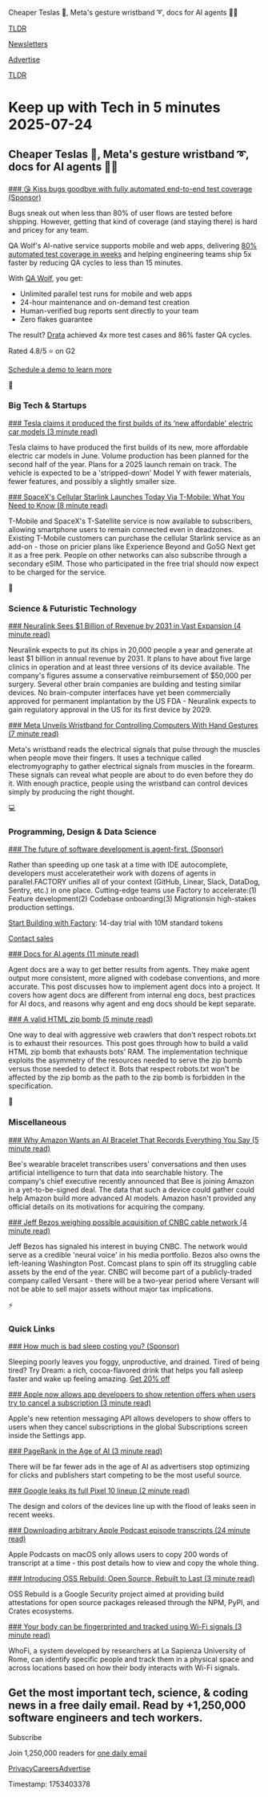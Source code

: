 Cheaper Teslas 🚗, Meta's gesture wristband ➰, docs for AI agents 👨‍💻

[TLDR](/)

[Newsletters](/newsletters)

[Advertise](https://advertise.tldr.tech/)

[TLDR](/)

# Keep up with Tech in 5 minutes 2025-07-24

## Cheaper Teslas 🚗, Meta's gesture wristband ➰, docs for AI agents 👨‍💻

### 

[### 😘 Kiss bugs goodbye with fully automated end-to-end test coverage (Sponsor)](https://www.qawolf.com?utm_source=tldr&amp;utm_medium=newsletter&amp;utm_campaign=ACQ_All_Demo_Conversions__NewsletterAudience_-_Newsletter_KissBugsGoodbye_20250724-None_Experiment-FALSE&amp;utm_term=headline-KissBugsGoodbyeWithFullyAutomatedEndToEndTestCoverage&amp;utm_content=KissBugsGoodbye_ScheduleADemoToLearnMore_None_Headline%3AKissBugsGoodbyeWithFullyAutomatedEndToEndTestCoverage____Newsletter-PrimaryPlacement_20250724_v2_)

Bugs sneak out when less than 80% of user flows are tested before shipping. However, getting that kind of coverage (and staying there) is hard and pricey for any team.

QA Wolf's AI-native service supports mobile and web apps, delivering [80% automated test coverage in weeks](https://www.qawolf.com/how-it-works?utm_source=tldr&utm_medium=newsletter&utm_campaign=ACQ_All_Demo_Conversions__NewsletterAudience_-_Newsletter_KissBugsGoodbye_20250724-None_Experiment-FALSE&utm_term=body-80PercentTestCoverageInWeeks&utm_content=KissBugsGoodbye_ScheduleADemoToLearnMore_None_Headline%3AKissBugsGoodbyeWithFullyAutomatedEndToEndTestCoverage____Newsletter-PrimaryPlacement_20250724_v2_) and helping engineering teams ship 5x faster by reducing QA cycles to less than 15 minutes.

With [QA Wolf,](https://www.qawolf.com?utm_source=tldr&utm_medium=newsletter&utm_campaign=ACQ_All_Demo_Conversions__NewsletterAudience_-_Newsletter_KissBugsGoodbye_20250724-None_Experiment-FALSE&utm_term=body-QAWolf&utm_content=KissBugsGoodbye_ScheduleADemoToLearnMore_None_Headline%3AKissBugsGoodbyeWithFullyAutomatedEndToEndTestCoverage____Newsletter-PrimaryPlacement_20250724_v2_) you get:

* Unlimited parallel test runs for mobile and web apps
* 24-hour maintenance and on-demand test creation
* Human-verified bug reports sent directly to your team
* Zero flakes guarantee

The result? [Drata](https://www.qawolf.com/case-studies/drata?utm_source=tldr&utm_medium=newsletter&utm_campaign=ACQ_All_Demo_Conversions__NewsletterAudience_-_Newsletter_KissBugsGoodbye_20250724-None_Experiment-FALSE&utm_term=body-Drata&utm_content=KissBugsGoodbye_ScheduleADemoToLearnMore_None_Headline%3AKissBugsGoodbyeWithFullyAutomatedEndToEndTestCoverage____Newsletter-PrimaryPlacement_20250724_v2_) achieved 4x more test cases and 86% faster QA cycles.

Rated 4.8/5 ⭐ on G2

[Schedule a demo to learn more](https://www.qawolf.com?utm_source=tldr&utm_medium=newsletter&utm_campaign=ACQ_All_Demo_Conversions__NewsletterAudience_-_Newsletter_KissBugsGoodbye_20250724-None_Experiment-FALSE&utm_term=cta-ScheduleADemoToLearnMore&utm_content=KissBugsGoodbye_ScheduleADemoToLearnMore_None_Headline%3AKissBugsGoodbyeWithFullyAutomatedEndToEndTestCoverage____Newsletter-PrimaryPlacement_20250724_v2_)

📱

### Big Tech & Startups

[### Tesla claims it produced the first builds of its ‘new affordable' electric car models (3 minute read)](https://electrek.co/2025/07/23/tesla-claims-produced-first-builds-new-affordable-electric-car-models/?utm_source=tldrnewsletter)

Tesla claims to have produced the first builds of its new, more affordable electric car models in June. Volume production has been planned for the second half of the year. Plans for a 2025 launch remain on track. The vehicle is expected to be a 'stripped-down' Model Y with fewer materials, fewer features, and possibly a slightly smaller size.

[### SpaceX's Cellular Starlink Launches Today Via T-Mobile: What You Need to Know (8 minute read)](https://www.pcmag.com/news/tmobile-cellular-starlink-tsatellite-launch-everything-you-need-to-know?utm_source=tldrnewsletter)

T-Mobile and SpaceX's T-Satellite service is now available to subscribers, allowing smartphone users to remain connected even in deadzones. Existing T-Mobile customers can purchase the cellular Starlink service as an add-on - those on pricier plans like Experience Beyond and Go5G Next get it as a free perk. People on other networks can also subscribe through a secondary eSIM. Those who participated in the free trial should now expect to be charged for the service.

🚀

### Science & Futuristic Technology

[### Neuralink Sees $1 Billion of Revenue by 2031 in Vast Expansion (4 minute read)](https://www.bloomberg.com/news/articles/2025-07-23/neuralink-sees-1-billion-of-revenue-by-2031-in-vast-expansion?accessToken=eyJhbGciOiJIUzI1NiIsInR5cCI6IkpXVCJ9.eyJzb3VyY2UiOiJTdWJzY3JpYmVyR2lmdGVkQXJ0aWNsZSIsImlhdCI6MTc1MzMzMzQ0NSwiZXhwIjoxNzUzOTM4MjQ1LCJhcnRpY2xlSWQiOiJTWlJMMElHUEZIWEIwMCIsImJjb25uZWN0SWQiOiI2NTc1NjkyN0UwMkM0N0MwQkQ0MDNEQTJGMEUyNzIyMyJ9.iogrKwksvC2F6AeK9dxlOO2wcnNBuFA70-iuwl2geNk&utm_source=tldrnewsletter)

Neuralink expects to put its chips in 20,000 people a year and generate at least $1 billion in annual revenue by 2031. It plans to have about five large clinics in operation and at least three versions of its device available. The company's figures assume a conservative reimbursement of $50,000 per surgery. Several other brain companies are building and testing similar devices. No brain-computer interfaces have yet been commercially approved for permanent implantation by the US FDA - Neuralink expects to gain regulatory approval in the US for its first device by 2029.

[### Meta Unveils Wristband for Controlling Computers With Hand Gestures (7 minute read)](https://www.nytimes.com/2025/07/23/science/meta-computer-wristband-reardon.html?unlocked_article_code=1.Y08.oqHy.AJVm2pu7D5lT&smid=url-share&utm_source=tldrnewsletter)

Meta's wristband reads the electrical signals that pulse through the muscles when people move their fingers. It uses a technique called electromyography to gather electrical signals from muscles in the forearm. These signals can reveal what people are about to do even before they do it. With enough practice, people using the wristband can control devices simply by producing the right thought.

💻

### Programming, Design & Data Science

[### The future of software development is agent-first. (Sponsor)](https://app.factory.ai/?promo=GcOlAixXwI3gWYmtEeqM&amp;utm_source=tldrnewsletter)

Rather than speeding up one task at a time with IDE autocomplete, developers must acceleratetheir work with dozens of agents in parallel.FACTORY unifies all of your context (GitHub, Linear, Slack, DataDog, Sentry, etc.) in one place. Cutting-edge teams use Factory to accelerate:(1) Feature development(2) Codebase onboarding(3) Migrationsin high-stakes production settings.

[Start Building with Factory](https://app.factory.ai/?promo=GcOlAixXwI3gWYmtEeqM): 14-day trial with 10M standard tokens

[Contact sales](https://www.factory.ai/contact)

[### Docs for AI agents (11 minute read)](https://technicalwriting.dev/ai/agents/?utm_source=tldrnewsletter)

Agent docs are a way to get better results from agents. They make agent output more consistent, more aligned with codebase conventions, and more accurate. This post discusses how to implement agent docs into a project. It covers how agent docs are different from internal eng docs, best practices for AI docs, and reasons why agent and eng docs should be kept separate.

[### A valid HTML zip bomb (5 minute read)](https://ache.one/notes/html_zip_bomb?utm_source=tldrnewsletter)

One way to deal with aggressive web crawlers that don't respect robots.txt is to exhaust their resources. This post goes through how to build a valid HTML zip bomb that exhausts bots' RAM. The implementation technique exploits the asymmetry of the resources needed to serve the zip bomb versus those needed to detect it. Bots that respect robots.txt won't be affected by the zip bomb as the path to the zip bomb is forbidden in the specification.

🎁

### Miscellaneous

[### Why Amazon Wants an AI Bracelet That Records Everything You Say (5 minute read)](https://www.wsj.com/tech/personal-tech/amazon-bee-ai-wearable-cea07934?mod=tech_trendingnow_article_pos1&utm_source=tldrnewsletter)

Bee's wearable bracelet transcribes users' conversations and then uses artificial intelligence to turn that data into searchable history. The company's chief executive recently announced that Bee is joining Amazon in a yet-to-be-signed deal. The data that such a device could gather could help Amazon build more advanced AI models. Amazon hasn't provided any official details on its motivations for acquiring the company.

[### Jeff Bezos weighing possible acquisition of CNBC cable network (4 minute read)](https://nypost.com/2025/07/23/media/jeff-bezos-has-been-weighing-a-possible-acquisition-of-cnbc-sources/?utm_source=tldrnewsletter)

Jeff Bezos has signaled his interest in buying CNBC. The network would serve as a credible 'neural voice' in his media portfolio. Bezos also owns the left-leaning Washington Post. Comcast plans to spin off its struggling cable assets by the end of the year. CNBC will become part of a publicly-traded company called Versant - there will be a two-year period where Versant will not be able to sell major assets without major tax implications.

⚡

### Quick Links

[### How much is bad sleep costing you? (Sponsor)](http://shopbeam.com/TLDR40?utm_source=tldrnewsletter)

Sleeping poorly leaves you foggy, unproductive, and drained. Tired of being tired? Try Dream: a rich, cocoa-flavored drink that helps you fall asleep faster and wake up feeling amazing. [Get 20% off](http://shopbeam.com/TLDR40)

[### Apple now allows app developers to show retention offers when users try to cancel a subscription (3 minute read)](https://9to5mac.com/2025/07/23/apple-retention-offers-in-app-purchase/?utm_source=tldrnewsletter)

Apple's new retention messaging API allows developers to show offers to users when they cancel subscriptions in the global Subscriptions screen inside the Settings app.

[### PageRank in the Age of AI (3 minute read)](https://tomtunguz.com/ai-ads-come-to-websites/?utm_source=tldrnewsletter)

There will be far fewer ads in the age of AI as advertisers stop optimizing for clicks and publishers start competing to be the most useful source.

[### Google leaks its full Pixel 10 lineup (2 minute read)](https://www.theverge.com/news/712693/google-leaks-entire-pixel-10-lineup-play-store?utm_source=tldrnewsletter)

The design and colors of the devices line up with the flood of leaks seen in recent weeks.

[### Downloading arbitrary Apple Podcast episode transcripts (24 minute read)](https://blog.alexbeals.com/posts/downloading-arbitrary-apple-podcast-episode-transcripts?utm_source=tldrnewsletter)

Apple Podcasts on macOS only allows users to copy 200 words of transcript at a time - this post details how to view and copy the whole thing.

[### Introducing OSS Rebuild: Open Source, Rebuilt to Last (3 minute read)](https://simonwillison.net/2025/Jul/23/oss-rebuild/#atom-everything?utm_source=tldrnewsletter)

OSS Rebuild is a Google Security project aimed at providing build attestations for open source packages released through the NPM, PyPI, and Crates ecosystems.

[### Your body can be fingerprinted and tracked using Wi-Fi signals (3 minute read)](https://www.pcworld.com/article/2856683/your-body-can-be-fingerprinted-and-tracked-using-wi-fi-signals.html?utm_source=tldrnewsletter)

WhoFi, a system developed by researchers at La Sapienza University of Rome, can identify specific people and track them in a physical space and across locations based on how their body interacts with Wi-Fi signals.

## Get the most important tech, science, & coding news in a free daily email. Read by +1,250,000 software engineers and tech workers.

Subscribe

Join 1,250,000 readers for [one daily email](/api/latest/tech)

[Privacy](/privacy)[Careers](https://jobs.ashbyhq.com/tldr.tech)[Advertise](/tech/advertise)

Timestamp: 1753403378